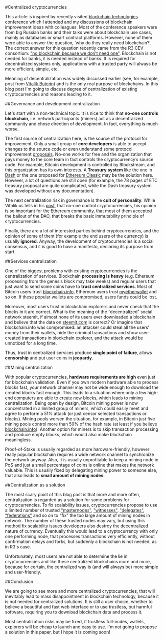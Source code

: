#Centralized cryptocurrencies

This article is inspired by recently visited [blockchain technologies](http://www.osp.ru/iz/blockchain) conference which I attended and my discussions of blockchain improvement ideas with colleagues. Most of the conference speakers were from big Russian banks and their talks were about blockchain use cases, mainly as databases or smart contract platforms. However, none of them were able to answer the question, ‘why do they really need blockchain?’. The correct answer for this question recently came from the R3 CEV consortium: ["no blockchain because we don't need one"](https://twitter.com/Beautyon_/status/834152812405735425?ref_src=twsrc%5Etfw). Blockchain is not needed for banks, it is needed instead of banks. It is required for decentralized systems only, applications with a trusted party will always be more efficient, simple, etc.

Meaning of decentralization was widely discussed earlier (see, for example, post from [Vitalik Buterin](https://medium.com/@VitalikButerin/the-meaning-of-decentralization-a0c92b76a274#.x5k6j4cxg)) and is the only real purpose of blockchains. In this blog post I'm going to discuss degree of centralization of existing cryptocurrencies and reasons leading to it. 
 
##Governance and development centralization 

Let's start with a non-technical topic. It is nice to think that **no-one controls blockchain**, i.e. network participants (miners) act as a decentralized community and chose direction of development. In fact, everything is much worse.

The first source of centralization here, is the source of the protocol for improvement. Only a small group of **core developers** is able to accept changes to the source code or even understand some protocol improvement [proposals](https://en.bitcoin.it/wiki/Bitcoin_Improvement_Proposals). No-one works for free and the organization that pays money to the core team in fact controls the cryptocurrency’s source code. For example, Bitcoin development is controlled by Blockstream, and this organization has its own interests. A **Treasury system** like the one in [Dash](https://iohk.io/research/papers/dash-governance-system-analysis-and-suggestions-for-improvement/) or the one proposed for [Ethereum Classic](https://www.scribd.com/document/339563725/Ethereum-Classic-Treasury-System-Proposal-Google-Docs) may be the solution here. However, a lot of questions are still open (for example, the 78 pages of ETC treasury proposal are quite complicated, while the Dash treasury system was developed without any documentation). 

The next centralization risk in governance is the **cult of personality**. While Vitalik us tells in his [post](https://medium.com/@VitalikButerin/the-meaning-of-decentralization-a0c92b76a274#.x5k6j4cxg), that no-one control cryptocurrencies, his opinion is so important for the Ethereum community, that most of them accepted the bailout of the DAO, that breaks the basic immutability principle of cryptocurrencies.

Finally, there are a lot of interested parties behind cryptocurrencies, and the opinion of some of them (for example the end users of the currency) is usually **ignored**. Anyway, the development of cryptocurrencies is a social consensus, and it is good to have a manifesto, declaring its purpose from start.

##Services centralization 

One of the biggest problems with existing cryptocurrencies is the centralization of services. Blockchain **processing is heavy** (e.g. Ethereum processing from the genesis block may take weeks) and regular users that just want to send some coins have to **trust centralized services**. Most of Bitcoin users trust [blockchain.info](http://blockchain.info/), Ethereum users trust [myetherwallet](https://www.myetherwallet.com/) and so on. If these popular wallets are compromised, users funds could be lost. 

Moreover, most users trust in blockchain explorers and never check that the blocks in it are correct. What is the meaning of the “decentralized” social network steemit, if almost none of its users ever downloaded a blockchain and believe that the data on [steemit.com](https://steemit.com) is correct? Or imagine that blockchain.info was compromised: an attacker could steal all the users’ money from their wallets, hide the criminal transactions and show user-created transactions in blockchain explorer, and the attack would be unnoticed for a long time. 

Thus, trust in centralized services produce **single point of failure**, allows **censorship** and put user coins in **jeopardy**.

##Mining centralization 

With popular cryptocurrencies, **hardware requirements are high** even just for blockchain validation. Even if you own modern hardware able to process blocks fast, your network channel may not be wide enough to download the created blocks fast enough. This leads to a situation where only a few high-end computers are able to create new blocks, which leads to mining centralization. Being open by design, Bitcoin mining power is now concentrated in a limited group of miners, which could easily meet and agree to perform a 51% attack (or just censor selected transactions or blocks). Mining pools worsen the situation, for example, in Bitcoin just five mining pools control more than 50% of the hash rate (at least if you believe [blockchain.info](https://blockchain.info/pools)). Another option for miners is to skip transaction processing and produce empty blocks, which would also make blockchain meaningless. 

Proof-of-Stake is usually regarded as more hardware-friendly, however really popular blockchain requires a wide network channel to synchronize the network anyway. Also, it is usually unprofitable to keep a mining node in PoS and just a small percentage of coins is online that makes the network valuable. This is usually fixed by delegating mining power to someone else, that also leads to **small amount of mining nodes**. 

##Centralization as a solution

The most scary point of this blog post is that more and more often, centralization is regarded as a solution for some problems for cryptocurrencies. To fix scalability issues, cryptocurrencies propose to use a limited number of trusted ["masternodes"](http://dashmasternode.org/what-is-a-masternode/), ["witnesses"](https://byteball.org/Byteball.pdf), ["delegates"](https://bitshares.org/technology/delegated-proof-of-stake-consensus/), ["federations"](https://blockstream.com/2017/01/16/strong-federations-paper-released-liquid.html) and so on to "fix" the too large amount of mining nodes in network. The number of these trusted nodes may vary, but using this method fix scalability issues developers also destroy the decentralized nature of currency. Eventually this would lead to a cryptocurrency with only one performing node, that processes transactions very efficiently, without confirmation delays and forks, but suddenly a blockchain is not needed, as in R3's case.

Unfortunately, most users are not able to determine the lie in cryptocurrencies and like these centralized blockchains more and more, because for certain, the centralized way is (and will always be) more simple and user-friendly.

##Conclusion

We are going to see more and more centralized cryptocurrencies, that will inevitably lead to mass disappointment in blockchain technology, because it is not needed for centralized solutions. It is still a user choice, whether to believe a beautiful and fast web interface or to use trustless, but harmful software, requiring you to download blockchain data and process it. 

Most centralization risks may be fixed, if trustless full-nodes, wallets, explorers will be cheap to launch and easy to use. I'm not going to propose a solution in this paper, but I hope it is coming soon!

 
 